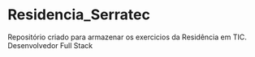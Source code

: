 # Residencia_Serratec
Repositório criado para armazenar os exercicios da Residência em TIC. Desenvolvedor Full Stack
